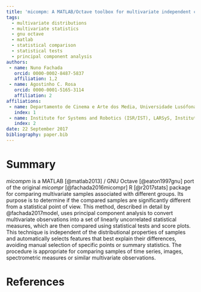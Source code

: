 ```yaml
---
title: 'micompm: A MATLAB/Octave toolbox for multivariate independent comparison of observations'
tags:
  - multivariate distributions
  - multivariate statistics
  - gnu octave
  - matlab
  - statistical comparison
  - statistical tests
  - principal component analysis
authors:
 - name: Nuno Fachada
   orcid: 0000-0002-8487-5837
   affiliation: 1,2
 - name: Agostinho C. Rosa
   orcid: 0000-0001-5165-3114
   affiliation: 2
affiliations:
 - name: Departamento de Cinema e Arte dos Media, Universidade Lusófona de Humanidades e Tecnologias
   index: 1
 - name: Institute for Systems and Robotics (ISR/IST), LARSyS, Instituto Superior Técnico, Universidade de Lisboa
   index: 2
date: 22 September 2017
bibliography: paper.bib
---
```


# Summary

_micompm_ is a MATLAB [@matlab2013] / GNU Octave [@eaton1997gnu] port of the
original _micompr_ [@fachada2016micompr] R [@r2017stats] package for comparing
multivariate samples associated with different groups. Its purpose is to
determine if the compared samples are significantly different from a
statistical point of view. This method, described in detail by
@fachada2017model, uses principal component analysis to convert multivariate
observations into a set of linearly uncorrelated statistical measures, which
are then compared using statistical tests and score plots. This technique is
independent of the distributional properties of samples and automatically
selects features that best explain their differences, avoiding manual selection
of specific points or summary statistics. The procedure is appropriate for
comparing samples of time series, images, spectrometric measures or similar
multivariate observations.

# References
